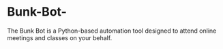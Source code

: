 # Bunk-Bot-
The Bunk Bot is a Python-based automation tool designed to attend online meetings and classes on your behalf.
